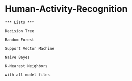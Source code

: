# Human-Activity-Recognition

```
*** Lists ***

Decision Tree

Random Forest

Support Vector Machine

Naive Bayes

K-Nearest Neighbors

with all model files
```